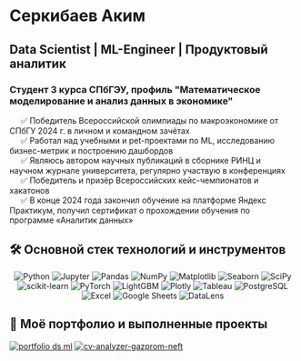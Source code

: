 # Серкибаев Аким
## Data Scientist | ML-Engineer | Продуктовый аналитик 

### Студент 3 курса СПбГЭУ, профиль "Математическое моделирование и анализ данных в экономике" <br>
&nbsp;&nbsp;&nbsp;&nbsp; ✅ Победитель Всероссийской олимпиады по макроэкономике от СПбГУ 2024 г. в личном и командном зачётах <br>
&nbsp;&nbsp;&nbsp;&nbsp; ✅ Работал над учебными и pet-проектами по ML, исследованию бизнес-метрик и построению дашбордов <br>
&nbsp;&nbsp;&nbsp;&nbsp; ✅ Являюсь автором научных публикаций в сборнике РИНЦ и научном журнале университета, регулярно участвую в конференциях <br>
&nbsp;&nbsp;&nbsp;&nbsp; ✅ Победитель и призёр Всероссийских кейс-чемпионатов и хакатонов <br>
&nbsp;&nbsp;&nbsp;&nbsp; ✅ В конце 2024 года закончил обучение на платформе Яндекс Практикум, получил сертификат о прохождении обучения по программе «Аналитик данных» <br>

## 🛠 Основной стек технологий и инструментов

<p align="center">
  <img alt="Python" src="https://img.shields.io/badge/-Python-3776AB?style=for-the-badge&logo=python&logoColor=white"/>
  <img alt="Jupyter" src="https://img.shields.io/badge/-Jupyter-F37626?style=for-the-badge&logo=jupyter&logoColor=white"/>
  <img alt="Pandas" src="https://img.shields.io/badge/-Pandas-150458?style=for-the-badge&logo=pandas&logoColor=white"/>
  <img alt="NumPy" src="https://img.shields.io/badge/-NumPy-013243?style=for-the-badge&logo=numpy&logoColor=white"/>
  <img alt="Matplotlib" src="https://img.shields.io/badge/-Matplotlib-11557C?style=for-the-badge&logo=matplotlib&logoColor=white"/>
  <img alt="Seaborn" src="https://img.shields.io/badge/-Seaborn-3772A4?style=for-the-badge&logo=seaborn&logoColor=white"/>
  <img alt="SciPy" src="https://img.shields.io/badge/-SciPy-8CAAE6?style=for-the-badge&logo=scipy&logoColor=white"/>
  <img alt="scikit-learn" src="https://img.shields.io/badge/-scikit--learn-F7931E?style=for-the-badge&logo=scikit-learn&logoColor=white"/>
  <img alt="PyTorch" src="https://img.shields.io/badge/-PyTorch-EE4C2C?style=for-the-badge&logo=PyTorch&logoColor=white"/>
  <img alt="LightGBM" src="https://img.shields.io/badge/-LightGBM-00A45E?style=for-the-badge&logo=lightgbm&logoColor=white"/>
  <img alt="Plotly" src="https://img.shields.io/badge/-Plotly-3F4F75?style=for-the-badge&logo=plotly&logoColor=white"/>
  <img alt="Tableau" src="https://img.shields.io/badge/-Tableau-3581B8?style=for-the-badge&logo=tableau&logoColor=white"/>
  <img alt="PostgreSQL" src="https://img.shields.io/badge/-PostgreSQL-316192?style=for-the-badge&logo=postgresql&logoColor=white"/>
  <img alt="Excel" src="https://img.shields.io/badge/-Excel-217346?style=for-the-badge&logo=microsoft-excel&logoColor=white"/>
  <img alt="Google Sheets" src="https://img.shields.io/badge/-Google_Sheets-0F9D58?style=for-the-badge&logo=google-sheets&logoColor=white"/>
  <img alt="DataLens" src="https://img.shields.io/badge/-DataLens-F2C811?style=for-the-badge&logo=power-bi&logoColor=white"/>
</p>


## 🌟 Моё портфолио и выполненные проекты
[![portfolio ds ml](https://github-readme-stats.vercel.app/api/pin/?username=Akim-norfeg&repo=portfolio&theme=radical)](https://github.com/Akim-norfeg/Portfolio-DS-ML)
[![cv-analyzer-gazprom-neft](https://github-readme-stats.vercel.app/api/pin/?username=KsyLight&repo=cv-analyzer-gazprom-neft&theme=radical)](https://github.com/KsyLight/cv-analyzer-gazprom-neft)
